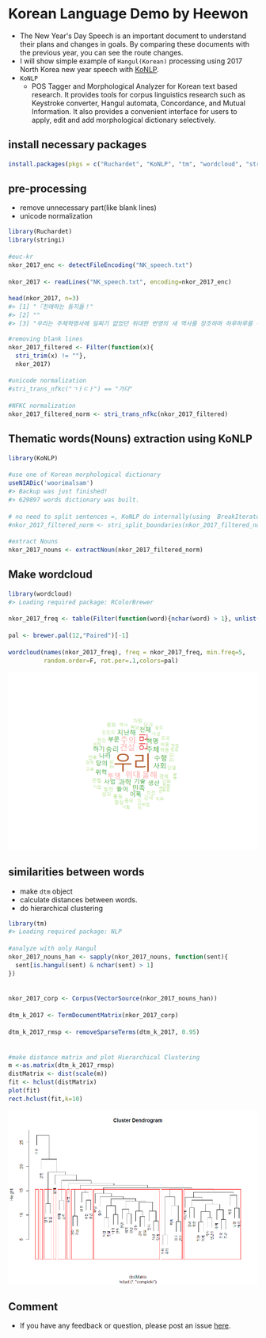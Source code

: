Korean Language Demo by Heewon
==============================

-   The New Year's Day Speech is an important document to understand their plans and changes in goals. By comparing these documents with the previous year, you can see the route changes.
-   I will show simple example of `Hangul(Korean)` processing using 2017 North Korea new year speech with [KoNLP](https://CRAN.R-project.org/package=KoNLP).
-   `KoNLP`
    -   POS Tagger and Morphological Analyzer for Korean text based research. It provides tools for corpus linguistics research such as Keystroke converter, Hangul automata, Concordance, and Mutual Information. It also provides a convenient interface for users to apply, edit and add morphological dictionary selectively.

install necessary packages
--------------------------

``` r
install.packages(pkgs = c("Ruchardet", "KoNLP", "tm", "wordcloud", "stringi"))
```

pre-processing
--------------

-   remove unnecessary part(like blank lines)
-   unicode normalization

``` r
library(Ruchardet)
library(stringi)

#euc-kr
nkor_2017_enc <- detectFileEncoding("NK_speech.txt")

nkor_2017 <- readLines("NK_speech.txt", encoding=nkor_2017_enc)

head(nkor_2017, n=3)
#> [1] "『친애하는 동지들！"                                                                                                                                                                                                                                                                                                                                                                                                                                                                    
#> [2] ""                                                                                                                                                                                                                                                                                                                                                                                                                                                                                       
#> [3] "우리는 주체혁명사에 일찌기 없었던 위대한 번영의 새 역사를 창조하며 하루하루를 격동적인 투쟁의 날과 날로 빛내인 2016년을 보내고 새해 2017년을 맞이합니다. 위대한 인민이 안아온 자랑찬 기적의 위대한 한해를 긍지높이 돌이켜보는 뜻깊은 이 자리에서 나는 당과 사상도 뜻도 의지도 하나가 되여 기쁨과 아픔도 함께 나누고 생사운명을 같이하며 역사에 유례없는 만난시련을 웃으며 헤쳐온 전체 조선인민에게 가장 숭엄한 마음으로 뜨거운 인사를 보내며 희망찬 새해의 영광과 축복을 삼가 드립니다."
```

``` r
#removing blank lines
nkor_2017_filtered <- Filter(function(x){
  stri_trim(x) != ""}, 
  nkor_2017)

#unicode normalization 
#stri_trans_nfkc("ㄱㅏㄷㅏ") == "가다"

#NFKC normalization 
nkor_2017_filtered_norm <- stri_trans_nfkc(nkor_2017_filtered)
```

Thematic words(Nouns) extraction using KoNLP
--------------------------------------------

``` r
library(KoNLP)

#use one of Korean morphological dictionary 
useNIADic('woorimalsam')
#> Backup was just finished!
#> 629897 words dictionary was built.

# no need to split sentences =, KoNLP do internally(using  BreakIterator)
#nkor_2017_filtered_norm <- stri_split_boundaries(nkor_2017_filtered_norm, type="sentence")

#extract Nouns 
nkor_2017_nouns <- extractNoun(nkor_2017_filtered_norm)
```

Make wordcloud
--------------

``` r
library(wordcloud)
#> Loading required package: RColorBrewer

nkor_2017_freq <- table(Filter(function(word){nchar(word) > 1}, unlist(nkor_2017_nouns)))

pal <- brewer.pal(12,"Paired")[-1]

wordcloud(names(nkor_2017_freq), freq = nkor_2017_freq, min.freq=5,
          random.order=F, rot.per=.1,colors=pal)
```

![](README-unnamed-chunk-6-1.png)

similarities between words
--------------------------

-   make `dtm` object
-   calculate distances between words.
-   do hierarchical clustering

``` r
library(tm)
#> Loading required package: NLP

#analyze with only Hangul 
nkor_2017_nouns_han <- sapply(nkor_2017_nouns, function(sent){
  sent[is.hangul(sent) & nchar(sent) > 1]
})


nkor_2017_corp <- Corpus(VectorSource(nkor_2017_nouns_han))

dtm_k_2017 <- TermDocumentMatrix(nkor_2017_corp)

dtm_k_2017_rmsp <- removeSparseTerms(dtm_k_2017, 0.95)


#make distance matrix and plot Hierarchical Clustering
m <-as.matrix(dtm_k_2017_rmsp)
distMatrix <- dist(scale(m))
fit <- hclust(distMatrix)
plot(fit)
rect.hclust(fit,k=10)
```

![](README-unnamed-chunk-7-1.png)

Comment
-------

-   If you have any feedback or question, please post an issue [here](https://github.com/ropensci/textworkshop17/issues).

